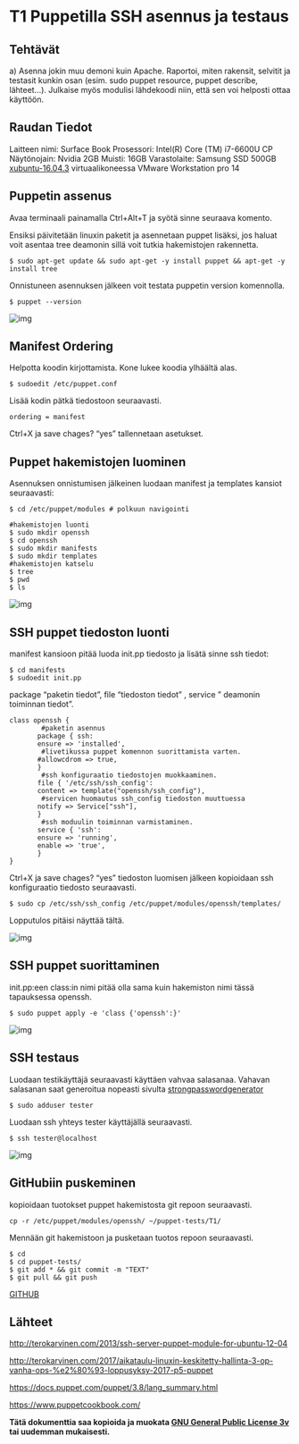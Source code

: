 # T1 Puppetilla SSH asennus ja testaus

##  Tehtävät
a) Asenna jokin muu demoni kuin Apache. Raportoi, miten rakensit, selvitit ja testasit kunkin osan (esim. sudo puppet resource, puppet describe, lähteet…). Julkaise myös modulisi lähdekoodi niin, että sen voi helposti ottaa käyttöön.

## Raudan Tiedot
Laitteen nimi: Surface Book
Prosessori: Intel(R) Core (TM) i7-6600U CP
Näytönojain: Nvidia 2GB Muisti: 16GB
Varastolaite: Samsung SSD 500GB
[xubuntu-16.04.3](http://nl.archive.ubuntu.com/ubuntu-cdimage-xubuntu/releases/16.04/release/xubuntu-16.04.3-desktop-amd64.iso) virtuaalikoneessa VMware Workstation pro 14

## Puppetin assenus
Avaa terminaali painamalla Ctrl+Alt+T ja syötä sinne seuraava komento.

Ensiksi päivitetään linuxin paketit ja asennetaan puppet lisäksi, jos haluat voit asentaa tree deamonin sillä voit tutkia hakemistojen rakennetta.

`$ sudo apt-get update && sudo apt-get -y install puppet && apt-get -y install tree`

Onnistuneen asennuksen jälkeen voit testata puppetin version komennolla.

`$ puppet --version`

![img](https://guichlyhessen.files.wordpress.com/2017/10/screenshot_2017-10-31_07-25-421.png?w=982)

## Manifest Ordering

Helpotta koodin kirjottamista. Kone lukee koodia ylhäältä alas.

`$ sudoedit /etc/puppet.conf`

Lisää kodin pätkä tiedostoon seuraavasti.

`ordering = manifest`

Ctrl+X ja save chages? “yes” tallennetaan asetukset.

## Puppet hakemistojen luominen

Asennuksen onnistumisen jälkeinen luodaan manifest ja templates kansiot seuraavasti:
````
$ cd /etc/puppet/modules # polkuun navigointi

#hakemistojen luonti
$ sudo mkdir openssh
$ cd openssh
$ sudo mkdir manifests
$ sudo mkdir templates
#hakemistojen katselu
$ tree
$ pwd
$ ls
````
![img](https://guichlyhessen.files.wordpress.com/2017/10/screenshot_2017-10-31_08-42-03.png?w=982)

## SSH puppet tiedoston luonti

manifest kansioon pitää luoda init.pp tiedosto ja lisätä sinne ssh tiedot:

````
$ cd manifests
$ sudoedit init.pp
````
package “paketin tiedot”, file “tiedoston tiedot” , service ” deamonin toiminnan tiedot”.

````
class openssh {
        #paketin asennus
       package { ssh:
       ensure => 'installed',
        #livetikussa puppet komennon suorittamista varten.
       #allowcdrom => true,
       } 
        #ssh konfiguraatio tiedostojen muokkaaminen.
       file { '/etc/ssh/ssh_config':
       content => template("openssh/ssh_config"),
        #servicen huomautus ssh_config tiedoston muuttuessa
       notify => Service["ssh"],
       }
        #ssh moduulin toiminnan varmistaminen.
       service { 'ssh':
       ensure => 'running',
       enable => 'true',
       }
}
````

Ctrl+X ja save chages? “yes” tiedoston luomisen jälkeen kopioidaan ssh konfiguraatio tiedosto seuraavasti.

`$ sudo cp /etc/ssh/ssh_config /etc/puppet/modules/openssh/templates/`

Lopputulos pitäisi näyttää tältä.

![img](https://guichlyhessen.files.wordpress.com/2017/10/screenshot_2017-10-31_09-29-25.png?w=982)

## SSH puppet suorittaminen

init.pp:een class:in nimi pitää olla sama kuin hakemiston nimi tässä tapauksessa openssh.

`$ sudo puppet apply -e 'class {'openssh':}'`

![img](https://guichlyhessen.files.wordpress.com/2017/10/screenshot_2017-10-31_09-27-37.png?w=982)

## SSH testaus

Luodaan testikäyttäjä seuraavasti käyttäen vahvaa salasanaa.
Vahavan salasanan saat generoitua nopeasti sivulta [strongpasswordgenerator](https://strongpasswordgenerator.com)

`$ sudo adduser tester`

Luodaan ssh yhteys tester käyttäjällä seuraavasti.

`$ ssh tester@localhost`

![img](https://guichlyhessen.files.wordpress.com/2017/10/screenshot_2017-10-31_09-38-55.png?w=982)

## GitHubiin puskeminen

kopioidaan tuotokset puppet hakemistosta git repoon seuraavasti.

`cp -r /etc/puppet/modules/openssh/ ~/puppet-tests/T1/`

Mennään git hakemistoon ja pusketaan tuotos repoon seuraavasti.

````
$ cd 
$ cd puppet-tests/
$ git add * && git commit -m "TEXT"
$ git pull && git push
````
[GITHUB](https://github.com/guichly/puppet-tests/tree/master/T1)

## Lähteet

http://terokarvinen.com/2013/ssh-server-puppet-module-for-ubuntu-12-04

http://terokarvinen.com/2017/aikataulu-linuxin-keskitetty-hallinta-3-op-vanha-ops-%e2%80%93-loppusyksy-2017-p5-puppet

https://docs.puppet.com/puppet/3.8/lang_summary.html

https://www.puppetcookbook.com/ 

**Tätä dokumenttia saa kopioida ja muokata [GNU General Public License 3v](https://www.gnu.org/licenses/gpl-3.0.en.html) tai uudemman mukaisesti.**

